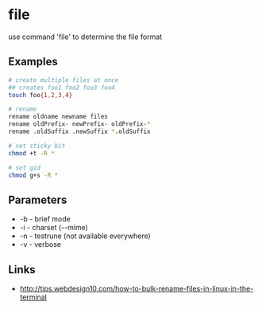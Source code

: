 # file

use command 'file' to determine the file format

## Examples

```bash
# create multiple files at once
## creates foo1 foo2 foo3 foo4
touch foo{1,2,3,4}

# rename
rename oldname newname files
rename oldPrefix- newPrefix- oldPrefix-*
rename .oldSuffix .newSuffix *.oldSuffix

# set sticky bit
chmod +t -R *

# set gid
chmod g+s -R *
```

## Parameters

* -b        -   brief mode
* -i        -   charset (--mime)
* -n        -   testrune (not available everywhere)
* -v        -   verbose

## Links

* http://tips.webdesign10.com/how-to-bulk-rename-files-in-linux-in-the-terminal
